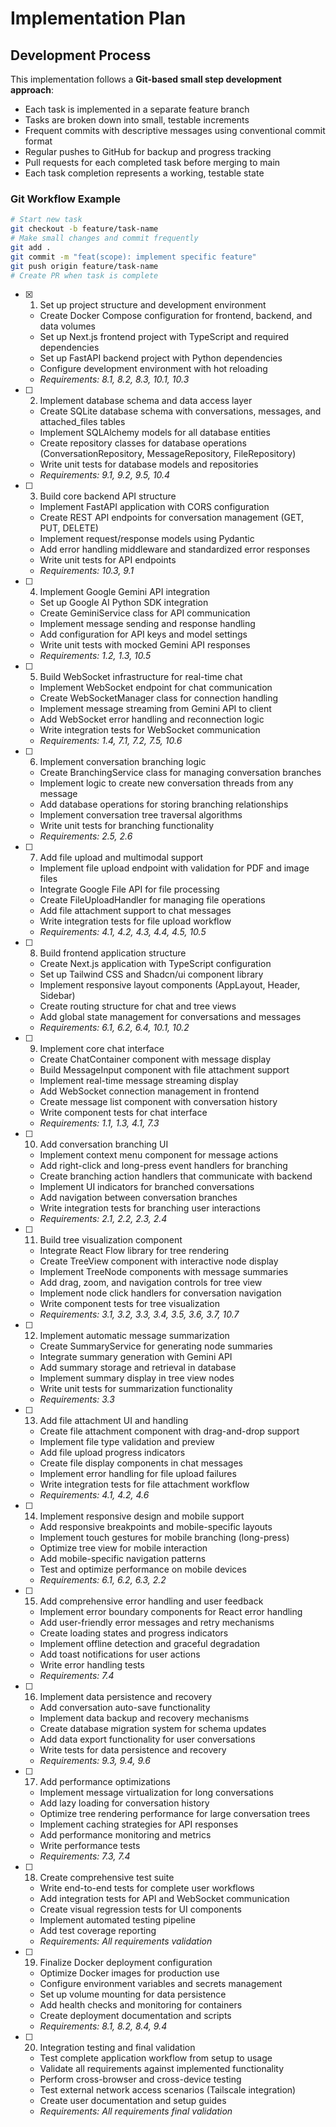 # Implementation Plan

## Development Process

This implementation follows a **Git-based small step development approach**:

- Each task is implemented in a separate feature branch
- Tasks are broken down into small, testable increments
- Frequent commits with descriptive messages using conventional commit format
- Regular pushes to GitHub for backup and progress tracking
- Pull requests for each completed task before merging to main
- Each task completion represents a working, testable state

### Git Workflow Example
```bash
# Start new task
git checkout -b feature/task-name
# Make small changes and commit frequently
git add .
git commit -m "feat(scope): implement specific feature"
git push origin feature/task-name
# Create PR when task is complete
```

- [x] 1. Set up project structure and development environment
  - Create Docker Compose configuration for frontend, backend, and data volumes
  - Set up Next.js frontend project with TypeScript and required dependencies
  - Set up FastAPI backend project with Python dependencies
  - Configure development environment with hot reloading
  - _Requirements: 8.1, 8.2, 8.3, 10.1, 10.3_

- [ ] 2. Implement database schema and data access layer
  - Create SQLite database schema with conversations, messages, and attached_files tables
  - Implement SQLAlchemy models for all database entities
  - Create repository classes for database operations (ConversationRepository, MessageRepository, FileRepository)
  - Write unit tests for database models and repositories
  - _Requirements: 9.1, 9.2, 9.5, 10.4_

- [ ] 3. Build core backend API structure
  - Implement FastAPI application with CORS configuration
  - Create REST API endpoints for conversation management (GET, PUT, DELETE)
  - Implement request/response models using Pydantic
  - Add error handling middleware and standardized error responses
  - Write unit tests for API endpoints
  - _Requirements: 10.3, 9.1_

- [ ] 4. Implement Google Gemini API integration
  - Set up Google AI Python SDK integration
  - Create GeminiService class for API communication
  - Implement message sending and response handling
  - Add configuration for API keys and model settings
  - Write unit tests with mocked Gemini API responses
  - _Requirements: 1.2, 1.3, 10.5_

- [ ] 5. Build WebSocket infrastructure for real-time chat
  - Implement WebSocket endpoint for chat communication
  - Create WebSocketManager class for connection handling
  - Implement message streaming from Gemini API to client
  - Add WebSocket error handling and reconnection logic
  - Write integration tests for WebSocket communication
  - _Requirements: 1.4, 7.1, 7.2, 7.5, 10.6_

- [ ] 6. Implement conversation branching logic
  - Create BranchingService class for managing conversation branches
  - Implement logic to create new conversation threads from any message
  - Add database operations for storing branching relationships
  - Implement conversation tree traversal algorithms
  - Write unit tests for branching functionality
  - _Requirements: 2.5, 2.6_

- [ ] 7. Add file upload and multimodal support
  - Implement file upload endpoint with validation for PDF and image files
  - Integrate Google File API for file processing
  - Create FileUploadHandler for managing file operations
  - Add file attachment support to chat messages
  - Write integration tests for file upload workflow
  - _Requirements: 4.1, 4.2, 4.3, 4.4, 4.5, 10.5_

- [ ] 8. Build frontend application structure
  - Create Next.js application with TypeScript configuration
  - Set up Tailwind CSS and Shadcn/ui component library
  - Implement responsive layout components (AppLayout, Header, Sidebar)
  - Create routing structure for chat and tree views
  - Add global state management for conversations and messages
  - _Requirements: 6.1, 6.2, 6.4, 10.1, 10.2_

- [ ] 9. Implement core chat interface
  - Create ChatContainer component with message display
  - Build MessageInput component with file attachment support
  - Implement real-time message streaming display
  - Add WebSocket connection management in frontend
  - Create message list component with conversation history
  - Write component tests for chat interface
  - _Requirements: 1.1, 1.3, 4.1, 7.3_

- [ ] 10. Add conversation branching UI
  - Implement context menu component for message actions
  - Add right-click and long-press event handlers for branching
  - Create branching action handlers that communicate with backend
  - Implement UI indicators for branched conversations
  - Add navigation between conversation branches
  - Write integration tests for branching user interactions
  - _Requirements: 2.1, 2.2, 2.3, 2.4_

- [ ] 11. Build tree visualization component
  - Integrate React Flow library for tree rendering
  - Create TreeView component with interactive node display
  - Implement TreeNode components with message summaries
  - Add drag, zoom, and navigation controls for tree view
  - Implement node click handlers for conversation navigation
  - Write component tests for tree visualization
  - _Requirements: 3.1, 3.2, 3.3, 3.4, 3.5, 3.6, 3.7, 10.7_

- [ ] 12. Implement automatic message summarization
  - Create SummaryService for generating node summaries
  - Integrate summary generation with Gemini API
  - Add summary storage and retrieval in database
  - Implement summary display in tree view nodes
  - Write unit tests for summarization functionality
  - _Requirements: 3.3_

- [ ] 13. Add file attachment UI and handling
  - Create file attachment component with drag-and-drop support
  - Implement file type validation and preview
  - Add file upload progress indicators
  - Create file display components in chat messages
  - Implement error handling for file upload failures
  - Write integration tests for file attachment workflow
  - _Requirements: 4.1, 4.2, 4.6_

- [ ] 14. Implement responsive design and mobile support
  - Add responsive breakpoints and mobile-specific layouts
  - Implement touch gestures for mobile branching (long-press)
  - Optimize tree view for mobile interaction
  - Add mobile-specific navigation patterns
  - Test and optimize performance on mobile devices
  - _Requirements: 6.1, 6.2, 6.3, 2.2_

- [ ] 15. Add comprehensive error handling and user feedback
  - Implement error boundary components for React error handling
  - Add user-friendly error messages and retry mechanisms
  - Create loading states and progress indicators
  - Implement offline detection and graceful degradation
  - Add toast notifications for user actions
  - Write error handling tests
  - _Requirements: 7.4_

- [ ] 16. Implement data persistence and recovery
  - Add conversation auto-save functionality
  - Implement data backup and recovery mechanisms
  - Create database migration system for schema updates
  - Add data export functionality for user conversations
  - Write tests for data persistence and recovery
  - _Requirements: 9.3, 9.4, 9.6_

- [ ] 17. Add performance optimizations
  - Implement message virtualization for long conversations
  - Add lazy loading for conversation history
  - Optimize tree rendering performance for large conversation trees
  - Implement caching strategies for API responses
  - Add performance monitoring and metrics
  - Write performance tests
  - _Requirements: 7.3, 7.4_

- [ ] 18. Create comprehensive test suite
  - Write end-to-end tests for complete user workflows
  - Add integration tests for API and WebSocket communication
  - Create visual regression tests for UI components
  - Implement automated testing pipeline
  - Add test coverage reporting
  - _Requirements: All requirements validation_

- [ ] 19. Finalize Docker deployment configuration
  - Optimize Docker images for production use
  - Configure environment variables and secrets management
  - Set up volume mounting for data persistence
  - Add health checks and monitoring for containers
  - Create deployment documentation and scripts
  - _Requirements: 8.1, 8.2, 8.4, 9.4_

- [ ] 20. Integration testing and final validation
  - Test complete application workflow from setup to usage
  - Validate all requirements against implemented functionality
  - Perform cross-browser and cross-device testing
  - Test external network access scenarios (Tailscale integration)
  - Create user documentation and setup guides
  - _Requirements: All requirements final validation_